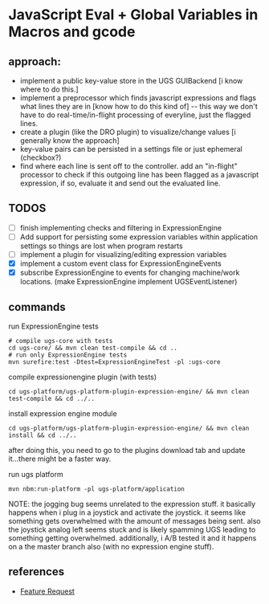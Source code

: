 # JavaScript Eval + Global Variables in Macros and gcode

## approach:
* implement a public key-value store in the UGS GUIBackend [i know where to do this.]
* implement a preprocessor which finds javascript expressions and flags what lines they are in [know how to do this kind of] -- this way we don't have to do real-time/in-flight processing of everyline, just the flagged lines.
* create a plugin (like the DRO plugin) to visualize/change values [i generally know the approach]
 * key-value pairs can be persisted in a settings file or just ephemeral (checkbox?)
* find where each line is sent off to the controller. add an "in-flight" processor to check if this outgoing line has been flagged as a javascript expression, if so, evaluate it and send out the evaluated line.

## TODOS
* [ ] finish implementing checks and filtering in ExpressionEngine
* [ ] Add support for persisting some expression variables within application settings so things are lost when program restarts
* [ ] implement a plugin for visualizing/editing expression variables
* [x] implement a custom event class for ExpressionEngineEvents
* [x] subscribe ExpressionEngine to events for changing machine/work locations. (make ExpressionEngine implement UGSEventListener)

## commands
run ExpressionEngine tests
``` shell
# compile ugs-core with tests
cd ugs-core/ && mvn clean test-compile && cd ..
# run only ExpressionEngine tests
mvn surefire:test -Dtest=ExpressionEngineTest -pl :ugs-core
```

compile expressionengine plugin (with tests)
``` shell
cd ugs-platform/ugs-platform-plugin-expression-engine/ && mvn clean test-compile && cd ../..
```

install expression engine module
``` shell
cd ugs-platform/ugs-platform-plugin-expression-engine/ && mvn clean install && cd ../..
```
after doing this, you need to go to the plugins download tab and update it...there might be a faster way.

run ugs platform
``` shell
mvn nbm:run-platform -pl ugs-platform/application
```

NOTE: the jogging bug seems unrelated to the expression stuff. it basically happens when i plug in a joystick and activate the joystick. it seems like something
gets overwhelmed with the amount of messages being sent. also the joystick analog left seems stuck and is likely spamming  UGS leading to something getting
overwhelmed. additionally, i A/B tested it and it happens on a the master branch also (with no expression engine stuff).

## references
* [Feature Request](https://github.com/winder/Universal-G-Code-Sender/issues/1426)

